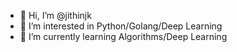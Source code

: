 - 👋 Hi, I’m @jithinjk
- 👀 I’m interested in Python/Golang/Deep Learning
- 🌱 I’m currently learning Algorithms/Deep Learning

<!---
jithinjk/jithinjk is a ✨ special ✨ repository because its `README.md` (this file) appears on your GitHub profile.
You can click the Preview link to take a look at your changes.
--->
